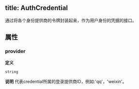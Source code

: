 
title: AuthCredential
---
通过将各个身份提供商的令牌封装起来，作为用户身份的凭据的接口。


## 属性
### provider

**定义**

```js
string
```

**说明**
代表credential所属的登录提供商ID，例如:'qq'，'weixin'。
